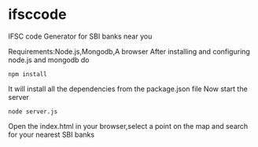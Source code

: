 # ifsccode
IFSC code Generator for SBI banks near you

Requirements:Node.js,Mongodb,A browser
After installing and configuring node.js and mongodb do
```
npm install
```
It will install all the dependencies from the package.json file
Now start the server
```
node server.js
```
Open the index.html in your browser,select a point on the map and search for your nearest SBI banks
